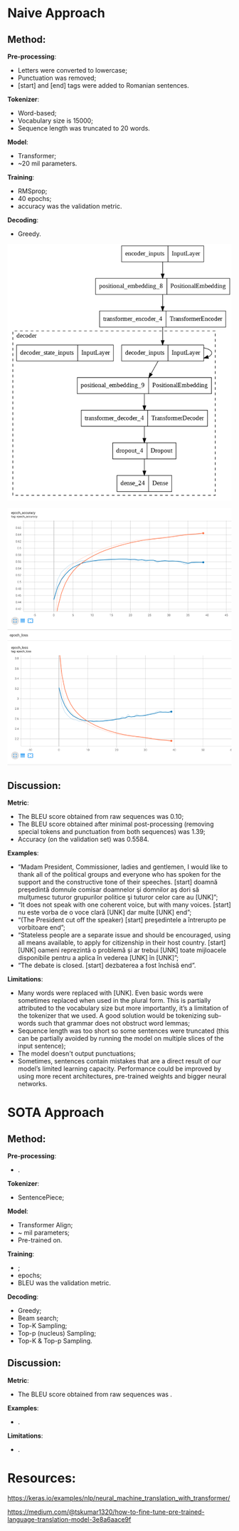 # Naive Approach

## Method:

**Pre-processing**: 
- Letters were converted to lowercase;
- Punctuation was removed;
- [start] and [end] tags were added to Romanian sentences.

**Tokenizer**:
- Word-based;
- Vocabulary size is 15000;
- Sequence length was truncated to 20 words.

**Model**:
- Transformer;
- ~20 mil parameters.

**Training**:
- RMSprop;
- 40 epochs;
- accuracy was the validation metric.

**Decoding**:
- Greedy.

![Alt text](/assets/transformer.png?raw=true "")

![Alt text](/assets/1.png?raw=true "")

## Discussion:

**Metric**:
- The BLEU score obtained from raw sequences was 0.10;
- The BLEU score obtained after minimal post-processing (removing special tokens and punctuation from both sequences) was 1.39;
- Accuracy (on the validation set) was 0.5584.

**Examples**:
- “Madam President, Commissioner, ladies and gentlemen, I would like to thank all of the political groups and everyone who has spoken for the support and the constructive tone of their speeches. [start] doamnă preşedintă domnule comisar doamnelor şi domnilor aş dori să mulţumesc tuturor grupurilor politice şi tuturor celor care au [UNK]”;
- “It does not speak with one coherent voice, but with many voices. [start] nu este vorba de o voce clară [UNK] dar multe [UNK] end”;
- “(The President cut off the speaker) [start] preşedintele a întrerupto pe vorbitoare end”;
- “Stateless people are a separate issue and should be encouraged, using all means available, to apply for citizenship in their host country. [start] [UNK] oameni reprezintă o problemă și ar trebui [UNK] toate mijloacele disponibile pentru a aplica în vederea [UNK] în [UNK]”;
- “The debate is closed. [start] dezbaterea a fost închisă end”.

**Limitations**:
- Many words were replaced with [UNK]. Even basic words were sometimes replaced when used in the plural form. This is partially attributed to the vocabulary size but more importantly, it’s a limitation of the tokenizer that we used. A good solution would be tokenizing sub-words such that grammar does not obstruct word lemmas;
- Sequence length was too short so some sentences were truncated (this can be partially avoided by running the model on multiple slices of the input sentence);
- The model doesn't output punctuations;
- Sometimes, sentences contain mistakes that are a direct result of our model’s limited learning capacity. Performance could be improved by using more recent architectures, pre-trained weights and bigger neural networks.

# SOTA Approach

## Method:

**Pre-processing**: 
- .

**Tokenizer**:
- SentencePiece;

**Model**:
- Transformer Align;
- ~ mil parameters;
- Pre-trained on.

**Training**:
- ;
-  epochs;
- BLEU was the validation metric.

**Decoding**:
- Greedy;
- Beam search;
- Top-K Sampling;
- Top-p (nucleus) Sampling;
- Top-K & Top-p Sampling.

<!-- ![Alt text](/assets/transformer_align.png?raw=true "") -->

<!-- ![Alt text](/assets/2.png?raw=true "") -->

## Discussion:

**Metric**:
- The BLEU score obtained from raw sequences was .

**Examples**:
- .

**Limitations**:
- .

# Resources:
https://keras.io/examples/nlp/neural_machine_translation_with_transformer/

https://medium.com/@tskumar1320/how-to-fine-tune-pre-trained-language-translation-model-3e8a6aace9f
